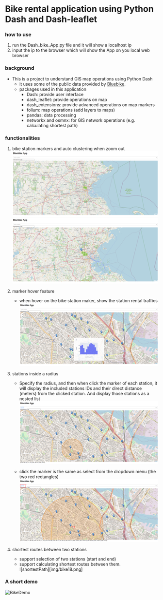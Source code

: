 # Bike rental application using Python Dash and Dash-leaflet

### how to use
1. run the Dash_bike_App.py file and it will show a localhost ip
2. input the ip to the browser which will show the App on you local web browser


### background
* This is a project to understand GIS map operations using Python Dash
    - it uses some of the public data provided by [Bluebike](https://www.bluebikes.com/system-data).
    - packages used in this application 
        * Dash: provide user interface
        * dash_leaflet: provide operations on map
        * dash_extensions: provide advanced operations on map markers
        * folium: map operations (add layers to maps)
        * pandas: data processing
        * networkx and osmnx: for GIS network operations (e.g. calculating shortest path)

### functionalities
1. bike station markers and auto clustering when zoom out
![stationCluster](img/bike02.png)
![cluster2](img/bike03.png)

2. marker hover feature
    - when hover on the bike station maker, show the station rental traffics
    ![hoverStation](img/bike06.png)

3. stations inside a radius
    - Specify the radius, and then when click the marker of each station, it will display the included stations IDs and their direct distance (meters) from the clicked station. And display those stations as a nested list
    ![radius](img/bike12.png)

    - click the marker is the same as select from the dropdown menu (the two red rectangles)
    ![dropdown](img/bike13e.png)

4. shortest routes between two stations
    - support selection of two stations (start and end)
    - support calculating shortest routes between them. <br/>
    ![shortestPath][img/bike18.png]

### A short demo
![BikeDemo](img/bluebike.gif)
